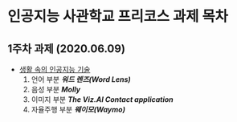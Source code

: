 # 인공지능 사관학교 프리코스 과제 목차

## 1주차 과제 (2020.06.09)

- [생활 속의 인공지능 기술]((https://colab.research.google.com/github/ilkangna/Whistle/blob/master/%EC%83%9D%ED%99%9C_%EC%86%8D_%EC%9D%B8%EA%B3%B5%EC%A7%80%EB%8A%A5_%EA%B8%B0%EC%88%A0.ipynb))
  1. 언어 부분
    ***워드 렌즈(Word Lens)***
  2. 음성 부분
    ***Molly***
  3. 이미지 부분
    ***The Viz.AI Contact application***
  4. 자율주행 부분
    ***웨이모(Waymo)***

